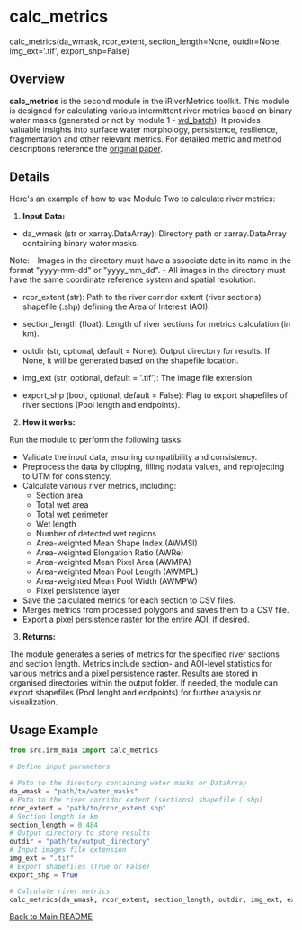 # calc_metrics

calc_metrics(da_wmask, rcor_extent, section_length=None, outdir=None, img_ext='.tif', export_shp=False)

## Overview

**calc_metrics** is the second module in the iRiverMetrics toolkit. This module is designed for calculating various intermittent river metrics based on binary water masks (generated or not by module 1 - [wd_batch](docs/module1.md)). It provides valuable insights into surface water morphology, persistence, resilience, fragmentation and other relevant metrics. For detailed metric and method descriptions reference the [original paper](https://doi.org/10.1016/j.jhydrol.2023.129087).

## Details

Here's an example of how to use Module Two to calculate river metrics:

1. **Input Data:**

- da_wmask (str or xarray.DataArray): Directory path or xarray.DataArray containing binary water masks.

Note:
    - Images in the directory must have a associate date in its name in the format "yyyy-mm-dd" or "yyyy_mm_dd".
    - All images in the directory must have the same coordinate reference system and spatial resolution.

- rcor_extent (str): Path to the river corridor extent (river sections) shapefile (.shp) defining the Area of Interest (AOI).

- section_length (float): Length of river sections for metrics calculation (in km).

- outdir (str, optional, default = None): Output directory for results. If None, it will be generated based on the shapefile location.

- img_ext (str, optional, default = '.tif'): The image file extension.

- export_shp (bool, optional, default = False): Flag to export shapefiles of river sections (Pool length and endpoints).

2. **How it works:**

Run the module to perform the following tasks:

- Validate the input data, ensuring compatibility and consistency.
- Preprocess the data by clipping, filling nodata values, and reprojecting to UTM for consistency.
- Calculate various river metrics, including:
    - Section area
    - Total wet area
    - Total wet perimeter
    - Wet length
    - Number of detected wet regions
    - Area-weighted Mean Shape Index (AWMSI)
    - Area-weighted Elongation Ratio (AWRe)
    - Area-weighted Mean Pixel Area (AWMPA)
    - Area-weighted Mean Pool Length (AWMPL)
    - Area-weighted Mean Pool Width (AWMPW)
    - Pixel persistence layer
- Save the calculated metrics for each section to CSV files.
- Merges metrics from processed polygons and saves them to a CSV file.
- Export a pixel persistence raster for the entire AOI, if desired.

3. **Returns:**

The module generates a series of metrics for the specified river sections and section length. Metrics include section- and AOI-level statistics for various metrics and a pixel persistence raster. Results are stored in organised directories within the output folder. If needed, the module can export shapefiles (Pool lenght and endpoints) for further analysis or visualization.

## Usage Example
```python
from src.irm_main import calc_metrics

# Define input parameters

# Path to the directory containing water masks or DataArray
da_wmask = "path/to/water_masks" 
# Path to the river corridor extent (sections) shapefile (.shp)
rcor_extent = "path/to/rcor_extent.shp"
# Section length in km
section_length = 0.484
# Output directory to store results
outdir = "path/to/output_directory"
# Input images file extension
img_ext = ".tif"
# Export shapefiles (True or False)
export_shp = True

# Calculate river metrics
calc_metrics(da_wmask, rcor_extent, section_length, outdir, img_ext, export_shp)
```

[Back to Main README](README.md)